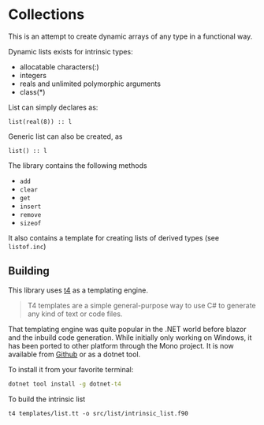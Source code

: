# Collections

This is an attempt to create dynamic arrays of any type in a functional way. 

Dynamic lists exists for intrinsic types: 
- allocatable characters(:)
- integers
- reals
and unlimited polymorphic arguments
- class(*)

List can simply declares as: 
```
list(real(8)) :: l
```

Generic list can also be created, as
```
list() :: l
```

The library contains the following methods
- `add`
- `clear`
- `get`
- `insert`
- `remove`
- `sizeof`

It also contains a template for creating lists of derived types (see `listof.inc`)

## Building

This library uses [t4](https://github.com/mono/t4) as a templating engine. 

> T4 templates are a simple general-purpose way to use C# to generate any kind of text or code files.

That templating engine was quite popular in the .NET world before blazor and the inbuild code generation. While initially only working on Windows, it has been ported to other platform through the Mono project. It is now available from [Github](https://github.com/mono/t4) or as a dotnet tool.

To install it from your favorite terminal: 
```cmd
dotnet tool install -g dotnet-t4
```

To build the intrinsic list 
```
t4 templates/list.tt -o src/list/intrinsic_list.f90
```
